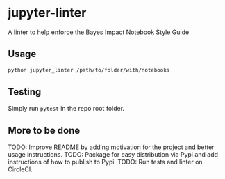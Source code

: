 # jupyter-linter

A linter to help enforce the Bayes Impact Notebook Style Guide

## Usage

```sh
python jupyter_linter /path/to/folder/with/notebooks
```

## Testing

Simply run `pytest` in the repo root folder.


## More to be done

TODO: Improve README by adding motivation for the project and better usage instructions.
TODO: Package for easy distribution via Pypi and add instructions of how to publish to Pypi.
TODO: Run tests and linter on CircleCI.
